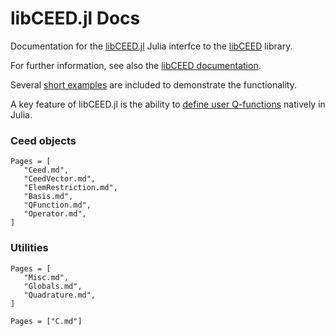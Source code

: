 # libCEED.jl Docs

Documentation for the [libCEED.jl](https://github.com/pazner/libCEED.jl) Julia
interfce to the [libCEED](https://github.com/ceed/libceed) library.

For further information, see also the [libCEED
documentation](https://libceed.readthedocs.io/).

Several [short examples](Examples.md) are included to demonstrate the
functionality.

A key feature of libCEED.jl is the ability to [define user
Q-functions](UserQFunctions.md) natively in Julia.

### Ceed objects
```@contents
Pages = [
   "Ceed.md",
   "CeedVector.md",
   "ElemRestriction.md",
   "Basis.md",
   "QFunction.md",
   "Operator.md",
]
```

### Utilities
```@contents
Pages = [
   "Misc.md",
   "Globals.md",
   "Quadrature.md",
]
```

```@contents
Pages = ["C.md"]
```

